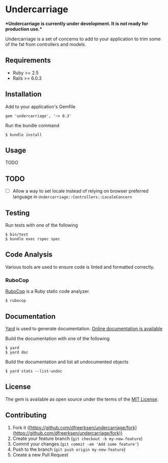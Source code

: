 # Undercarriage

**\*Undercarriage is currently under development. It is not ready for production use.\***

Undercarriage is a set of concerns to add to your application to trim some of the fat from controllers and models.

## Requirements

* Ruby >= 2.5
* Rails >= 6.0.3

## Installation

Add to your application's Gemfile

```
gem 'undercarriage', '~> 0.3'
```

Run the bundle command

```
$ bundle install
```

## Usage

TODO

## TODO

* [ ] Allow a way to set locale instead of relying on browser preferred language in `Undercarriage::Controllers::LocaleConcern`

## Testing

Run tests with one of the following

```
$ bin/test
$ bundle exec rspec spec
```

## Code Analysis

Various tools are used to ensure code is linted and formatted correctly.

### RuboCop

[RuboCop](https://github.com/bbatsov/rubocop) is a Ruby static code analyzer.

```
$ rubocop
```

## Documentation

[Yard](https://github.com/lsegal/yard) is used to generate documentation. [Online documentation is available](http://www.rubydoc.info/github/dfreerksen/undercarriage/master)

Build the documentation with one of the following

```
$ yard
$ yard doc
```

Build the documentation and list all undocumented objects

```
$ yard stats --list-undoc
```

## License

The gem is available as open source under the terms of the [MIT License](https://opensource.org/licenses/MIT).

## Contributing

1. Fork it ([https://github.com/dfreerksen/undercarriage/fork](https://github.com/dfreerksen/undercarriage/fork))
2. Create your feature branch (`git checkout -b my-new-feature`)
3. Commit your changes (`git commit -am 'Add some feature'`)
4. Push to the branch (`git push origin my-new-feature`)
5. Create a new Pull Request

